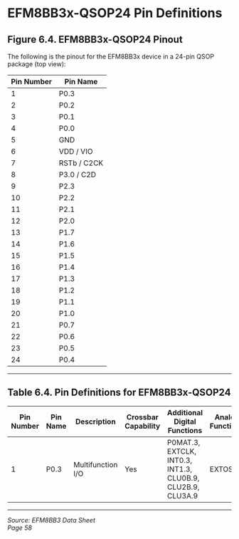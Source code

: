 # EFM8BB3x-QSOP24 Pin Definitions

## Figure 6.4. EFM8BB3x-QSOP24 Pinout

The following is the pinout for the EFM8BB3x device in a 24-pin QSOP package (top view):

| Pin Number | Pin Name |
|------------|----------|
| 1          | P0.3     |
| 2          | P0.2     |
| 3          | P0.1     |
| 4          | P0.0     |
| 5          | GND      |
| 6          | VDD / VIO|
| 7          | RSTb / C2CK |
| 8          | P3.0 / C2D |
| 9          | P2.3     |
| 10         | P2.2     |
| 11         | P2.1     |
| 12         | P2.0     |
| 13         | P1.7     |
| 14         | P1.6     |
| 15         | P1.5     |
| 16         | P1.4     |
| 17         | P1.3     |
| 18         | P1.2     |
| 19         | P1.1     |
| 20         | P1.0     |
| 21         | P0.7     |
| 22         | P0.6     |
| 23         | P0.5     |
| 24         | P0.4     |

---

## Table 6.4. Pin Definitions for EFM8BB3x-QSOP24

| Pin Number | Pin Name | Description       | Crossbar Capability | Additional Digital Functions                 | Analog Functions |
|------------|----------|-------------------|---------------------|---------------------------------------------|------------------|
| 1          | P0.3     | Multifunction I/O | Yes                 | P0MAT.3, EXTCLK, INT0.3, INT1.3, CLU0B.9, CLU2B.9, CLU3A.9 | EXTOSC           |

---

*Source: EFM8BB3 Data Sheet*  
*Page 58*